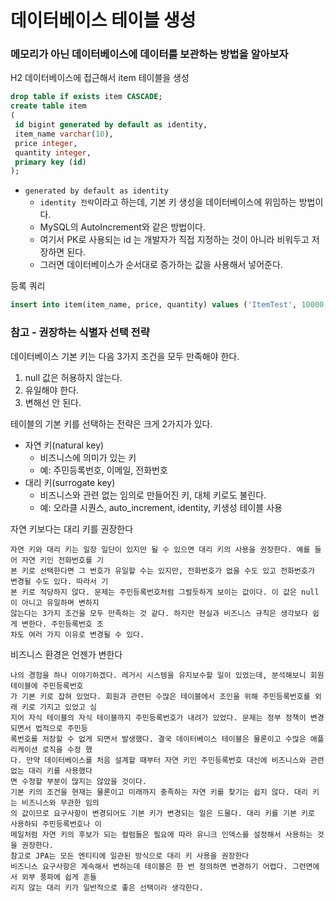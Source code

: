 # 데이터베이스 테이블 생성

### 메모리가 아닌 데이터베이스에 데이터를 보관하는 방법을 알아보자

H2 데이터베이스에 접근해서 item 테이블을 생성
```sql
drop table if exists item CASCADE;
create table item
(
 id bigint generated by default as identity,
 item_name varchar(10),
 price integer,
 quantity integer,
 primary key (id)
);
```
- ``generated by default as identity``
  - ``identity 전략``이라고 하는데, 기본 키 생성을 데이터베이스에 위임하는 방법이다.
  - MySQL의 AutoIncrement와 같은 방법이다.
  - 여기서 PK로 사용되는 id 는 개발자가 직접 지정하는 것이 아니라 비워두고 저장하면 된다.
  - 그러면 데이터베이스가 순서대로 증가하는 값을 사용해서 넣어준다.

등록 쿼리
```sql
insert into item(item_name, price, quantity) values ('ItemTest', 10000, 10)
```

### 참고 - 권장하는 식별자 선택 전략

데이터베이스 기본 키는 다음 3가지 조건을 모두 만족해야 한다.
1. null 값은 허용하지 않는다.
2. 유일해야 한다.
3. 변해선 안 된다. 

테이블의 기본 키를 선택하는 전략은 크게 2가지가 있다.
- 자연 키(natural key) 
  - 비즈니스에 의미가 있는 키
  - 예: 주민등록번호, 이메일, 전화번호
- 대리 키(surrogate key)
  - 비즈니스와 관련 없는 임의로 만들어진 키, 대체 키로도 불린다.
  - 예: 오라클 시퀀스, auto_increment, identity, 키생성 테이블 사용

자연 키보다는 대리 키를 권장한다
```text
자연 키와 대리 키는 일장 일단이 있지만 될 수 있으면 대리 키의 사용을 권장한다. 예를 들어 자연 키인 전화번호를 기
본 키로 선택한다면 그 번호가 유일할 수는 있지만, 전화번호가 없을 수도 있고 전화번호가 변경될 수도 있다. 따라서 기
본 키로 적당하지 않다. 문제는 주민등록번호처럼 그럴듯하게 보이는 값이다. 이 값은 null 이 아니고 유일하며 변하지
않는다는 3가지 조건을 모두 만족하는 것 같다. 하지만 현실과 비즈니스 규칙은 생각보다 쉽게 변한다. 주민등록번호 조
차도 여러 가지 이유로 변경될 수 있다. 
```

비즈니스 환경은 언젠가 변한다
```text
나의 경험을 하나 이야기하겠다. 레거시 시스템을 유지보수할 일이 있었는데, 분석해보니 회원 테이블에 주민등록번호
가 기본 키로 잡혀 있었다. 회원과 관련된 수많은 테이블에서 조인을 위해 주민등록번호를 외래 키로 가지고 있었고 심
지어 자식 테이블의 자식 테이블까지 주민등록번호가 내려가 있었다. 문제는 정부 정책이 변경되면서 법적으로 주민등
록번호를 저장할 수 없게 되면서 발생했다. 결국 데이터베이스 테이블은 물론이고 수많은 애플리케이션 로직을 수정 했
다. 만약 데이터베이스를 처음 설계할 때부터 자연 키인 주민등록번호 대신에 비즈니스와 관련 없는 대리 키를 사용했다
면 수정할 부분이 많지는 않았을 것이다. 
기본 키의 조건을 현재는 물론이고 미래까지 충족하는 자연 키를 찾기는 쉽지 않다. 대리 키는 비즈니스와 무관한 임의
의 값이므로 요구사항이 변경되어도 기본 키가 변경되는 일은 드물다. 대리 키를 기본 키로 사용하되 주민등록번호나 이
메일처럼 자연 키의 후보가 되는 컬럼들은 필요에 따라 유니크 인덱스를 설정해서 사용하는 것을 권장한다. 
참고로 JPA는 모든 엔티티에 일관된 방식으로 대리 키 사용을 권장한다
비즈니스 요구사항은 계속해서 변하는데 테이블은 한 번 정의하면 변경하기 어렵다. 그런면에서 외부 풍파에 쉽게 흔들
리지 않는 대리 키가 일반적으로 좋은 선택이라 생각한다. 
```

